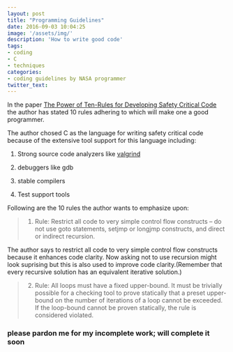 ```yaml
---
layout: post
title: "Programming Guidelines"
date: 2016-09-03 10:04:25
image: '/assets/img/'
description: 'How to write good code'
tags:
- coding
- C
- techniques
categories:
- coding guidelines by NASA programmer
twitter_text:
---
```


In the paper [The Power of Ten-Rules for Developing Safety Critical Code](http://spinroot.com/gerard/pdf/P10.pdf)
the author has stated 10 rules adhering to which will make one a good programmer.

The author chosed C as the language for writing safety critical code because of the extensive tool support for this language including:


1. Strong source code analyzers like [valgrind]( http://valgrind.org)

2. debuggers like gdb

3. stable compilers

4. Test support tools


Following are the 10 rules the author wants to emphasize upon:

> 1. Rule: Restrict all code to very simple control flow constructs – do not use goto
> statements, setjmp or longjmp constructs, and direct or indirect recursion.


The author says to restrict all code to very simple control flow constructs because
it enhances code clarity. Now asking not to use recursion might look suprising but
this is also used to improve code clarity.(Remember that every recursive solution has an
equivalent iterative solution.)


> 2. Rule: All loops must have a fixed upper-bound. It must be trivially possible for a
> checking tool to prove statically that a preset upper-bound on the number of iterations
> of a loop cannot be exceeded. If the loop-bound cannot be proven statically, the rule
> is considered violated.


### please pardon me for my incomplete work; will complete it soon ###
